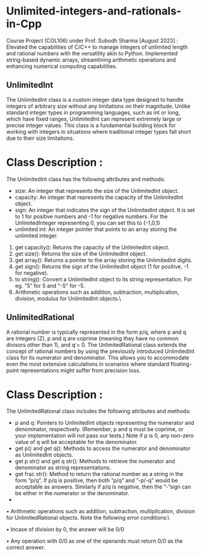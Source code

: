 # Unlimited-integers-and-rationals-in-Cpp
Course Project (COL106) under Prof. Subodh Sharma [August 2023] : Elevated the capabilities of C/C++ to manage integers of unlimited length and rational numbers with the versatility akin to Python. Implemented string-based dynamic arrays, streamlining arithmetic operations and enhancing numerical computing capabilities.
## UnlimitedInt
The UnlimitedInt class is a custom integer data type designed to handle integers of arbitrary size without any limitations on their magnitude. Unlike standard integer types in programming languages, such as int or long, which have fixed ranges, UnlimitedInt can represent extremely large or precise integer values. This class is a fundamental building block for working with integers in situations where traditional integer types fall short due to their size limitations.
# Class Description :
The UnlimitedInt class has the following attributes and methods:
- size: An integer that represents the size of the UnlimitedInt object.
- capacity: An integer that represents the capacity of the UnlimitedInt object.
- sign: An integer that indicates the sign of the UnlimitedInt object. It is set to 1 for positive numbers and -1 for negative numbers. For the UnlimitedInteger representing 0, you can set this to {-1,0,1}
- unlimited int: An integer pointer that points to an array storing the unlimited integer.
1. get capacity(): Returns the capacity of the UnlimitedInt object.
2. get size(): Returns the size of the UnlimitedInt object.
3. get array(): Returns a pointer to the array storing the UnlimitedInt digits.
4. get sign(): Returns the sign of the UnlimitedInt object (1 for positive, -1 for negative).
5. to string(): Convert a UnlimitedInt object to its string representation. For eg. "5" for 5 and "-5" for -5.
6. Arithmetic operations such as addition, subtraction, multiplication, division, modulus for UnlimitedInt objects.\

## UnlimitedRational
A rational number is typically represented in the form p/q, where p and q are integers (Z), p and q are coprime (meaning they have no common divisors other than 1), and q ̸= 0.
The UnlimitedRational class extends the concept of rational numbers by using the previously introduced UnlimitedInt class for its numerator and denominator. This allows you to accommodate even the most extensive calculations in scenarios where standard floating-point representations might suffer from precision loss.
# Class Description :
The UnlimitedRational class includes the following attributes and methods:
- p and q: Pointers to UnlimitedInt objects representing the numerator and denominator, respectively. (Remember, p and q must be coprime, or your implementation will not pass our tests.) Note if p is 0, any non-zero value of q will be acceptable for the denominator.
- get p() and get q(): Methods to access the numerator and denominator as UnlimitedInt objects.
- get p str() and get q str(): Methods to retrieve the numerator and denominator as string representations.
- get frac str(): Method to return the rational number as a string in the form ”p/q”. If p/q is positive, then both ”p/q” and ”-p/-q” would be acceptable as answers. Similarly if p/q is negative, then the ”-”sign can be either in the numerator or the denominator.
- 
• Arithmetic operations such as addition, subtraction, multiplication, division for UnlimitedRational objects.
Note the following error conditions:\


• Incase of division by 0, the answer will be 0/0

• Any operation with 0/0 as one of the operands must return 0/0 as the correct answer.
